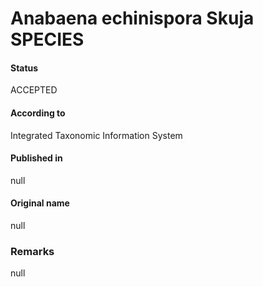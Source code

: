 # Anabaena echinispora Skuja SPECIES

#### Status
ACCEPTED

#### According to
Integrated Taxonomic Information System

#### Published in
null

#### Original name
null

### Remarks
null